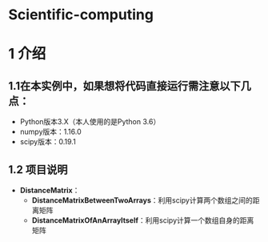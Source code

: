 # Scientific-computing
# 1 介绍
## 1.1在本实例中，如果想将代码直接运行需注意以下几点：
* Python版本3.X（本人使用的是Python 3.6）
* numpy版本：1.16.0
* scipy版本：0.19.1
## 1.2 项目说明
* **DistanceMatrix**：
    * **DistanceMatrixBetweenTwoArrays**：利用scipy计算两个数组之间的距离矩阵
    * **DistanceMatrixOfAnArrayItself**：利用scipy计算一个数组自身的距离矩阵
